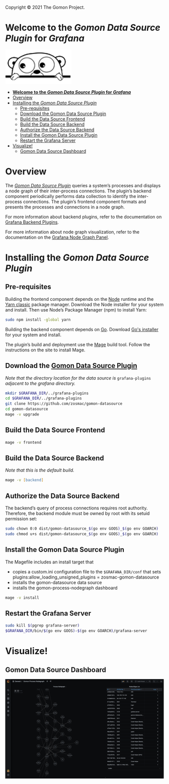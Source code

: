 Copyright © 2021 The Gomon Project.

# **Welcome to the *Gomon Data Source Plugin* for *Grafana***

![gomon](assets/gopher.png)

- [**Welcome to the *Gomon Data Source Plugin* for *Grafana***](#welcome-to-the-gomon-data-source-plugin-for-grafana)
- [Overview](#overview)
- [Installing the *Gomon Data Source Plugin*](#installing-the-gomon-data-source-plugin)
  - [Pre-requisites](#pre-requisites)
  - [Download the Gomon Data Source Plugin](#download-the-gomon-data-source-plugin)
  - [Build the Data Source Frontend](#build-the-data-source-frontend)
  - [Build the Data Source Backend](#build-the-data-source-backend)
  - [Authorize the Data Source Backend](#authorize-the-data-source-backend)
  - [Install the Gomon Data Source Plugin](#install-the-gomon-data-source-plugin)
  - [Restart the Grafana Server](#restart-the-grafana-server)
- [Visualize!](#visualize)
  - [Gomon Data Source Dashboard](#gomon-data-source-dashboard)

# Overview

The *[Gomon Data Source Plugin](https://github.com/zosmac/gomon-datasource)* queries a system’s processes and displays a node graph of their inter-process connections. The plugin’s backend component periodically performs data collection to identify the inter-process connections. The plugin’s frontend component formats and presents the processes and connections in a node graph.

For more information about backend plugins, refer to the documentation on [Grafana Backend Plugins](https://grafana.com/docs/grafana/latest/developers/plugins/backend/).

For more information about node graph visualization, refer to the documentation on the [Grafana Node Graph Panel](https://grafana.com/docs/grafana/latest/panels/visualizations/node-graph/).

# Installing the *Gomon Data Source Plugin*

## Pre-requisites

Building the frontend component depends on the [Node](https://nodejs.org) runtime and the [Yarn classic](https://classic.yarnpkg.com) package manager. Download the Node installer for your system and install. Then use Node’s Package Manager (npm) to install Yarn:
```zsh
sudo npm install -global yarn
```

Building the backend component depends on [Go](https://golang.org). Download [Go's installer](https://golang.org/dl) for your system and install.

The plugin’s build and deployment use the [Mage](https://magefile.org) build tool. Follow the instructions on the site to install Mage.

## Download the [Gomon Data Source Plugin](https://github.com/zosmac/gomon-datasource)
*Note that the directory location for the data source is* `grafana-plugins` *adjacent to the grafana directory.*
```zsh
mkdir $GRAFANA_DIR/../grafana-plugins
cd $GRAFANA_DIR/../grafana-plugins
git clone https://github.com/zosmac/gomon-datasource
cd gomon-datasource
mage -v upgrade
```

## Build the Data Source Frontend
```zsh
mage -v frontend
```

## Build the Data Source Backend
*Note that this is the default build.*
```zsh
mage -v [backend]
```

## Authorize the Data Source Backend

The backend’s query of process connections requires root authority. Therefore, the backend module must be owned by root with its setuid permission set:
```zsh
sudo chown 0:0 dist/gomon-datasource_$(go env GOOS)_$(go env GOARCH)
sudo chmod u+s dist/gomon-datasource_$(go env GOOS)_$(go env GOARCH)
```

## Install the Gomon Data Source Plugin

The Magefile includes an install target that
- copies a custom.ini configuration file to the `$GRAFANA_DIR/conf` that sets plugins:allow_loading_unsigned_plugins = zosmac-gomon-datasource
- installs the gomon-datasource data source
- installs the gomon-process-nodegraph dashboard
```zsh
mage -v install
```

## Restart the Grafana Server

```zsh
sudo kill $(pgrep grafana-server)
$GRAFANA_DIR/bin/$(go env GOOS)-$(go env GOARCH)/grafana-server
```

# Visualize!

## Gomon Data Source Dashboard

[<img src="assets/dashboard.png">](http://localhost:3000)

